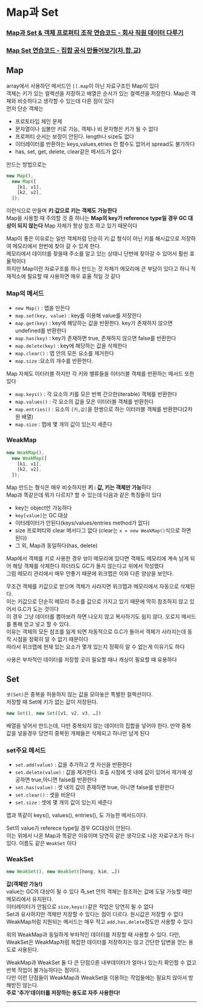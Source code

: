 # Map과 Set

### [Map과 Set & 객체 프로퍼티 조작 연습코드 - 회사 직원 데이터 다루기](https://github.com/hoinlee-moi/fullstack5/blob/main/trythis/mapSet/employee.js)

### [Map Set 연습코드 - 집합 공식 만들어보기(차,합,교)](https://github.com/hoinlee-moi/fullstack5/blob/main/trythis/mapSet/intersection.js)

## Map

array에서 사용하던 메서드인 `[].map`이 아닌 자료구조인 Map이 있다<br>
객체는 키가 있는 컬렉션을 저장하고 배열은 순서가 있는 컬렉션을 저장한다. Map은 객체와 비슷하다고 생각할 수 있는데 다른 점이 있다<br>
먼저 단순 객체는

- 프로토타입 체인 문제
- 문자열이나 심볼만 키로 가능, 객체나 비 문자형은 키가 될 수 없다
- 프로퍼티 순서는 보장이 안된다. length나 size도 없다
- 이터레이터를 반환하는 keys,values,etries 란 함수도 없어서 spread도 불가하다
- has, set, get, delete, clear같은 메서드가 없다

만드는 방법으로는

```javascript
new Map(),
  new Map([
    [k1, v1],
    [k2, v2],
  ]);
```

이런식으로 만들며 **키:값으로 키는 객체도 가능한다**<br>
Map을 사용할 때 주의할 것 중 하나는 **Map의 key가 reference type일 경우 GC 대상이 되지 않는다** Map 자체가 항상 참조 하고 있기 때문이다<br>

Map이 좋은 이유로는 일반 객체처럼 단순히 키:값 형식이 아닌 키를 해시값으로 저장하여 메모리에서 한번에 찾아 갈 수 있게 한다.<br>
메모리에서 데이터를 찾을때 주소를 알고 있는 상태니 단번에 찾아갈 수 있어서 훨씬 효율적이다<br>
하지만 Map이란 자료구조를 하나 만드는 것 자체가 메모리에 큰 부담이 있다고 하니 적재적소에 필요할 때 사용하면 매우 효율 적일 것 같다

### Map의 메서드

- `new Map()` : 맵을 만든다
- `map.set(key, value)` : key를 이용해 value를 저장한다
- `map.get(key)` : key에 해당하는 값을 반환한다. key가 존재하지 않으면 undefined를 반환한다
- `map.has(key)` : key가 존재하면 true, 존재하지 않으면 false를 반환한다
- `map.delete(key)` : key에 해당하는 값을 삭제한다
- `map.clear()` : 맵 안의 모든 요소를 제거한다
- `map.size` :요소의 개수를 반환한다.

Map 자체도 이터러블 하지만 각 키와 밸류들을 이터러블 객체를 반환하는 메서드 또한 있다

- `map.keys()` : 각 요소의 키를 모은 반복 간으한(iterable) 객체를 반환한다
- `map.values()` : 각 요소의 값을 모은 이터러블 객체를 반환한다
- `map.entries()` : 요소의 `[키,값]`을 한쌍으로 하는 이터러블 객체를 반환한다(2차원 배열)
- `map.size` : 맵에 몇 개의 값이 있는지 세준다

### WeakMap

```javascript
new WeakMap(),
  new WeakMap([
    [k1, v1],
    [k2, v2],
  ]);
```

Map 만드는 형식은 매우 비슷하지만 **키 : 값, 키는 객체만 가능**하다<br>
Map과 똑같은데 뭐가 다르지? 할 수 있는데 다음과 같은 특징들이 있다

- key는 object만 가능하다
- `key[value]`는 GC 대상
- 이터레이터가 안된다(keys/values/entries method가 없다)
- size 프로퍼티와 clear 메서다그 없다 (clear는 `x = new WeakMap()`식으로 하면 된다)
- 그 외, Map과 동일하다(has, delete)

Map에서 객체를 키로 사용한 경우 `맵`이 메모리에 있다면 객체도 메모리에 계속 남게 되어 해당 객체를 삭제한다 하더라도 GC가 돌지 않는다고 위에서 작성했다<br>
그럼 메모리 관리에서 매우 안좋기 때문에 위크맵은 이와 다른 양상을 보인다.<br>

무조건 객체를 키값으로 받으며 객체가 사라지면 위크맵과 메모리에서 자동으로 삭제된다.<br>
이는 키값으로 단순히 메모리 주소를 값으로 가지고 있기 때문에 딱히 참조하지 않고 있어서 G.C가 도는 것이다<br>
이 경우 그냥 데이터를 뽑아보려 하면 나오지 않고 복사하기도 쉽지 않다. 오로지 메서드를 통해 얻고 넣고 할 수 있다.<br>
이유는 객체의 모든 참조를 잃게 되면 자동적으로 G.C가 돌아서 객체가 사라지는데 동작 시점을 정확히 알 수 없기 때문이다 <br>
따라서 위크맵에 현재 있는 요소가 몇개 있는지 정확히 알 수 없는게 이유기도 하다

사용은 부차적인 데이터를 저장할 곳이 필요할 때나 캐싱이 필요할 때 유용하다

## Set

`셋(Set)`은 중복을 허용하지 않는 값을 모아놓은 특별한 컬렉션이다.<br>
저장할 때 Set에 키가 없는 값이 저장된다.<br>

```javascript
new Set(), new Set([v1, v2, v3, …])
```

배열을 넣어서 만드는데, 다만 중복되지 않는 데이터의 집합을 넣어야 한다. 만약 중복 값을 넣을경우 당연히 중복된 개체들은 삭제되고 하나만 남게 된다<br>

### set주요 메서드

- `set.add(value)` : 값을 추가하고 셋 자신을 반환한다
- `set.delete(value)` : 값을 제거한다. 호출 시점에 셋 내에 값이 있어서 제거에 성공하면 true,아니면 false를 반환한다
- `set.has(value)` : 셋 내의 값이 존재하면 true, 아니면 false를 반환한다
- `set.clear()` : 셋을 비운다
- `set.size` : 셋에 몇 개의 값이 있는지 세준다

맵과 똑같이 keys(), values(), entries(), 도 가능한 메서드이다.

Set의 value가 referece type일 경우 GC대상이 안된다.<br>
이는 위에서 나온 Map과 똑같은 이유이며 당연히 같은 생각으로 나온 자료구조가 하나 있다. 이름도 같은 `WeakSet` 이다

### WeakSet

```javascript
new WeakSet(), new WeakSet([hong, kim, …])
```

**값(객체만 가능!)**<br>
value는 GC의 대상이 될 수 있다 즉,set 안의 객체는 참조하는 값에 도달 가능할 때만 메모리에서 유지된다.<br>
이터레이터가 안됨으로 `size,keys()`같은 작업은 당연히 될 수 없다<br>
Set과 유사하지만 객체만 저장할 수 있다는 점이 다르다. 원시값은 저장할 수 없다<br>
WeakMap처럼 지원되는 메서드는 매우 적고 `add,has,delete`정도만 사용할 수 있다

위의 WeakMap과 동일하게 부차적인 데이터를 저장할 때 사용할 수 있다. 다만, WeakSet은 WeakMap처럼 복잡한 데이터를 저장하지는 않고 간단한 답변을 얻는 용도로 사용된다.

WeakMap과 WeakSet 둘 다 큰 단점으론 내부데이터가 얼마나 있는지 확인할 수 없고 반복 작업이 불가능하다는 점이다.<br>
다만 이런 단점들이 WeakMap과 WeakSet을 이용하는 작업들에는 필요치 않아서 방해받진 않는다.<br>
**주로 '추가'데이터를 저장하는 용도로 자주 사용한다!**

---
